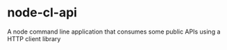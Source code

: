 # node-cl-api
A node command line application that consumes some public APIs using a HTTP client library
